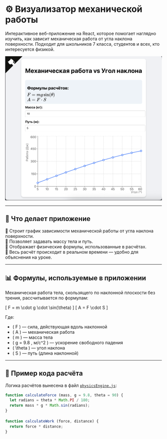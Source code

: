 # ⚙️ Визуализатор механической работы

Интерактивное веб-приложение на React, которое помогает наглядно изучить, как зависит механическая работа от угла наклона поверхности. Подходит для школьников 7 класса, студентов и всех, кто интересуется физикой.

![Preview](./public/preview.png) <!-- сюда можешь вставить скриншот приложения -->

---

## 📐 Что делает приложение

🔹 Строит график зависимости механической работы от угла наклона поверхности.  
🔹 Позволяет задавать массу тела и путь.  
🔹 Отображает физические формулы, использованные в расчётах.  
🔹 Весь расчёт происходит в реальном времени — удобно для объяснения на уроке.

---

## 📊 Формулы, используемые в приложении

Механическая работа тела, скользящего по наклонной плоскости без трения, рассчитывается по формулам:

\[
F = m \cdot g \cdot \sin(\theta)
\]
\[
A = F \cdot S
\]

Где:  
- \( F \) — сила, действующая вдоль наклонной  
- \( A \) — механическая работа  
- \( m \) — масса тела  
- \( g = 9.8 \, м/с^2 \) — ускорение свободного падения  
- \( \theta \) — угол наклона  
- \( S \) — путь (длина наклонной)  

---

## 🧮 Пример кода расчёта

Логика расчётов вынесена в файл [`physicsEngine.js`](./src/utils/physicsEngine.js):

```js
function calculateForce (mass, g = 9.8, theta = 90) {
  let radians = theta * Math.PI / 180;
  return mass * g * Math.sin(radians);
}

function calculateWork (force, distance) {
  return force * distance;
}
```